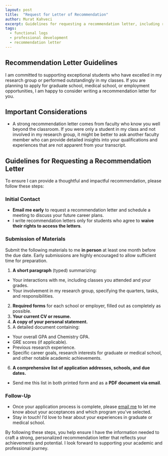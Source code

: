 ```yaml
---
layout: post
title:  "Request for Letter of Recommendation"
author: Murat Kahveci
excerpt: Guidelines for requesting a recommendation letter, including required materials, deadlines, and important considerations for a strong endorsement.
tags:
  - functional logs
  - professional development
  - recommendation letter
---
```

## Recommendation Letter Guidelines

I am committed to supporting exceptional students who have excelled in my research group or performed outstandingly in my classes. If you are planning to apply for graduate school, medical school, or employment opportunities, I am happy to consider writing a recommendation letter for you.

## Important Considerations

- A strong recommendation letter comes from faculty who know you well beyond the classroom. If you were only a student in my class and not involved in my research group, it might be better to ask another faculty member who can provide detailed insights into your qualifications and experiences that are not apparent from your transcript.

## Guidelines for Requesting a Recommendation Letter

To ensure I can provide a thoughtful and impactful recommendation, please follow these steps:

### Initial Contact
- **Email me early** to request a recommendation letter and schedule a meeting to discuss your future career plans.
- I write recommendation letters only for students who agree to **waive their rights to access the letters**.

### Submission of Materials
Submit the following materials to me **in person** at least one month before the due date. Early submissions are highly encouraged to allow sufficient time for preparation.

1. **A short paragraph** (typed) summarizing:
  - Your interactions with me, including classes you attended and your grades.
  - Your involvement in my research group, specifying the quarters, tasks, and responsibilities.
2. **Required forms** for each school or employer, filled out as completely as possible.
3. **Your current CV or resume.**
4. **A copy of your personal statement.**
5. A detailed document containing:
  - Your overall GPA and Chemistry GPA.
  - GRE scores (if applicable).
  - Previous research experience.
  - Specific career goals, research interests for graduate or medical school, and other notable academic achievements.
6. **A comprehensive list of application addresses, schools, and due dates.**
  - Send me this list in both printed form and as a **PDF document via email**.

### Follow-Up
- Once your application process is complete, please [email me](/contact) to let me know about your acceptances and which program you’ve selected.
- Stay in touch! I’d love to hear about your experiences in graduate or medical school.

By following these steps, you help ensure I have the information needed to craft a strong, personalized recommendation letter that reflects your achievements and potential. I look forward to supporting your academic and professional journey.

